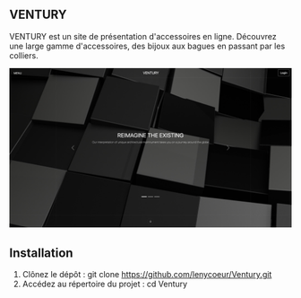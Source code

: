 ## VENTURY

VENTURY est un site de présentation d'accessoires en ligne. Découvrez une large gamme d'accessoires, des bijoux aux bagues en passant par les colliers.

![Capture d'écran de mon projet](./asset/img/sz.png)


## Installation

01. Clônez le dépôt : git clone https://github.com/lenycoeur/Ventury.git
02. Accédez au répertoire du projet : cd Ventury
